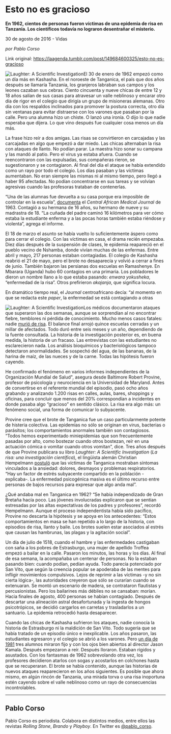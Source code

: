 # Esto no es gracioso

**En 1962, cientos de personas fueron víctimas de una epidemia de risa en Tanzania. Los científicos todavía no lograron desentrañar el misterio.**

30 de agosto de 2016 - Vidas

_por Pablo Corso_

Link original: https://laagenda.tumblr.com/post/149684600325/esto-no-es-gracioso

![Laughter: A Scientific Investigation](https://64.media.tumblr.com/c526038db9440acde88fc9f10e59d467/tumblr_inline_pk0b4tuZE61t6q87u_500.jpg)El 30 de enero de 1962 empezó como un día más en Kashasha. En el noroeste de Tanganica, el país que dos años después se llamaría Tanzania, los granjeros labraban sus campos y los leones cazaban sus cebras. Ciento cincuenta y nueve chicas de entre 12 y 18 años salían de sus casas para atravesar un valle neblinoso y encarar otro día de rigor en el colegio que dirigía un grupo de misioneras alemanas. Otro día con los respaldos inclinados para promover la postura correcta, otro día sin ventanas para evitar distraerse con los varones que pasaban por la calle. Pero una alumna hizo un chiste. O lanzó una ironía. O dijo lo que nadie esperaba que dijera. Lo que vino después fue cualquier cosa menos un día más.

La frase hizo reír a dos amigas. Las risas se convirtieron en carcajadas y las carcajadas en algo que empezó a dar miedo. Las chicas alternaban la risa con ataques de llanto. No podían parar. La maestra hizo sonar su campana y las mandó al patio. Pero el virus ya estaba afuera. Cuando se reencontraron con las expulsadas, sus compañeras rieron, se sugestionaron y se contagiaron. Al final del día el ataque se había extendido como un rayo por todo el colegio. Los días pasaban y las víctimas aumentaban. No eran siempre las mismas ni al mismo tiempo, pero llegó a haber 95 afectadas. No podían concentrarse en sus tareas y se volvían agresivas cuando las profesoras trataban de contenerlas.

“Una de las alumnas fue devuelta a su casa porque era imposible de controlar en la escuela”, [documenta](http://rltz.blogspot.com.ar/2007/05/from-central-african-medical-journal.html) el *Central African Medical Journal* de 1963. Contagió a su hermana de 16 años, su hermano de nueve y su madrastra de 18. “La cuñada del padre caminó 16 kilómetros para ver cómo estaba la estudiante enferma y a las pocas horas también estaba riéndose y violenta”, agrega el informe.

El 18 de marzo el asunto se había vuelto lo suficientemente áspero como para cerrar el colegio. Con las víctimas en casa, el drama recién empezaba. Diez días después de la suspensión de clases, le epidemia reapareció en el pueblo vecino de Nshamba, donde vivían muchas de las enfermas. Entre abril y mayo, 217 personas estaban contagiadas. El colegio de Kashasha reabrió el 21 de mayo, pero el brote no desaparecía y volvió a cerrar a fines de junio. También bajaron las persianas dos escuelas en Ramashenye. En Mbarara (Uganda) hubo 60 contagios en una primaria. Los pobladores le dieron un nombre llano a lo que estaba pasando: *enwara yokusheka*, “enfermedad de la risa”. Otros prefirieron *akajanja*, que significa locura.

En dramático tiempo real, el *Journal* centroafricano decía: “al momento en que se redacta este *paper*, la enfermedad se está contagiando a otras 


![Laughter: A Scientific Investigation](https://64.media.tumblr.com/e4e33fd907a4051ec98cb7171fd3deef/tumblr_inline_pk0b4ujN6M1t6q87u_400.jpg)Los médicos documentaron ataques que superaron las dos semanas, aunque se sorprendían al no encontrar fiebre, temblores ni pérdida de conocimiento. Mucho menos casos fatales: nadie [murió de risa](https://youtu.be/WwbnvkMRPKM). El balance final arrojó quince escuelas cerradas y un millar de afectados. Todo duró entre seis meses y un año, dependiendo de la fuente consultada. La historia de la investigación posterior es, en buena medida, la historia de un fracaso. Las entrevistas con las estudiantes no esclarecieron nada. Los análisis bioquímicos y bacteriológicos tampoco detectaron anormalidades. Se sospechó del agua, de las bananas, de la harina de maíz, de las nueces y de la carne. Todas las hipótesis fueron cayendo.

He confirmado el fenómeno en varios informes independientes de la Organización Mundial de Salud", asegura desde Baltimore Robert Provine, profesor de psicología y neurociencia en la Universidad de Maryland. Antes de convertirse en el referente mundial del episodio, pasó ocho años grabando y analizando 1.200 risas en calles, aulas, bares, shoppings y oficinas, para concluir que menos del 20% correspondían a incidentes en donde pasaba algo “gracioso” en sentido clásico. La risa era algo más: un fenómeno social, una forma de comunicar lo subyacente.

Provine cree que el brote de Tanganica fue un caso particularmente potente de histeria colectiva. Las epidemias no sólo se originan en virus, bacterias o parásitos; los comportamientos anormales también son contagiosos. “Todos hemos experimentado miniepidemias que son frecuentemente pasadas por alto, como bostezar cuando otros bostezan, reír en una actuación cómica o vomitar cuando otros vomitan”, dice. Tres años después de que Provine publicara su libro *Laughter: A Scientific Investigation* (*La risa: una investigación científica*), el lingüista alemán Christian Hempelmann [postuló](http://articles.chicagotribune.com/2003-07-29/features/0307290281_1_laughing-40th-anniversary-village) que las víctimas de Tanganica mostraban síntomas vinculados a la ansiedad: dolores, desmayos y problemas respiratorios. “Hay un factor de estrés subyacente compartido en la población -explicaba-. La enfermedad psicogénica masiva es el último recurso entre personas de bajos recursos para expresar que algo anda mal”.

¿Qué andaba mal en Tanganica en 1962? “Se había independizado de Gran Bretaña hacía poco. Las jóvenes involucradas explicaron que se sentían estresadas por las altas expectativas de los padres y profesores”, recordó Hempelmann. Aunque el proceso independentista había sido pacífico, Provine no descarta la hipótesis y se apoya en los antecedentes: “Estos comportamientos en masa se han repetido a lo largo de la historia, con episodios de risa, llanto y baile. Los brotes suelen estar asociados al estrés que causan las hambrunas, las plagas y la agitación social”.

Un día de julio de 1518, cuando el hambre y las enfermedades castigaban con saña a los pobres de Estrasburgo, una mujer de apellido Troffea empezó a bailar en la calle. Pasaron los minutos, las horas y los días. Al final de esa semana, la acompañaba un centenar de personas. No la estaban pasando bien: cuando podían, pedían ayuda. Todo parecía potenciado por San Vito, que según la creencia popular se apoderaba de las mentes para infligir movimientos compulsivos. Lejos de reprimir a las víctimas -y no sin cierta lógica-, las autoridades creyeron que sólo se curarían cuando se extenuaran. Se montó un escenario de madera, se contrataron flautistas y percusionistas. Pero los bailarines más débiles no se cansaban: morían. Hacia finales de agosto, 400 personas se habían contagiado. Después de descartar una alineación astral desafortunada y la ingesta de hongos psicotrópicos, se decidió cargarlos en carretas y trasladarlos a un santuario. La epidemia retrocedió hasta desaparecer.

Cuando las chicas de Kashasha sufrieron los ataques, nadie conocía la historia de Estrasburgo ni la maldición de San Vito. Todo sugería que se había tratado de un episodio único e inexplicable. Los años pasaron, las estudiantes egresaron y el colegio se abrió a los varones. Pero [un día de 1981](http://www.salon.com/2014/04/09/why_laughter_makes_no_sense_the_surprising_science_behind_what_tickles_our_funny_bones/) tres alumnos miraron fijo y con los ojos bien abiertos al director Jason Kamala. Después empezaron a reír. Después lloraron. Estaban rígidos y asustados. Con los fantasmas de 1962 sobrevolando otra vez, los profesores decidieron atarlos con sogas y acostarlos en colchones hasta que se recuperaran. El brote se había contenido, aunque las historias de nuevos ataques reaparecieron en los años siguientes. Es posible que ahora mismo, en algún rincón de Tanzania, una mirada torva o una risa inoportuna estén cayendo sobre el valle neblinoso como un rayo de consecuencias incontrolables.

  




---

 Pablo Corso
------------

 Pablo Corso es periodista. Colabora en distintos medios, entre ellos las revistas *Rolling Stone*, *Brando* y *Playboy*. En Twitter es [@pablo\_corso](https://twitter.com/pablo_corso). 

